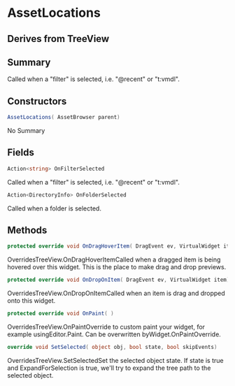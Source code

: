# AssetLocations

## Derives from TreeView

## Summary

Called when a "filter" is selected, i.e. "@recent" or "t:vmdl".
## Constructors

```c#
AssetLocations( AssetBrowser parent) 
```
No Summary
## Fields

```c#
Action<string> OnFilterSelected
```
Called when a "filter" is selected, i.e. "@recent" or "t:vmdl".
```c#
Action<DirectoryInfo> OnFolderSelected
```
Called when a folder is selected.
## Methods

```c#
protected override void OnDragHoverItem( DragEvent ev, VirtualWidget item) 
```
OverridesTreeView.OnDragHoverItemCalled when a dragged item is being hovered over this widget.
This is the place to make drag and drop previews.
```c#
protected override void OnDropOnItem( DragEvent ev, VirtualWidget item) 
```
OverridesTreeView.OnDropOnItemCalled when an item is drag and dropped onto this widget.
```c#
protected override void OnPaint( ) 
```
OverridesTreeView.OnPaintOverride to custom paint your widget, for example usingEditor.Paint. Can be overwritten byWidget.OnPaintOverride.
```c#
override void SetSelected( object obj, bool state, bool skipEvents) 
```
OverridesTreeView.SetSelectedSet the selected object state. If state is true and ExpandForSelection is true, we'll
try to expand the tree path to the selected object.

